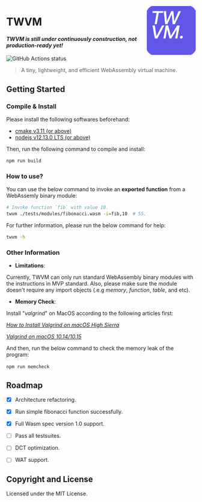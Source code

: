 <p><img align="right" width="130"src="https://github.com/Becavalier/TWVM/blob/master/assets/brand-300x300.png?raw=true"></p>

# TWVM

#### *TWVM is still under continuously construction, not production-ready yet!*

<img alt="GitHub Actions status" src="https://github.com/Becavalier/TWVM/workflows/Build CI/badge.svg">

> A tiny, lightweight, and efficient WebAssembly virtual machine.

## Getting Started

### Compile & Install

Please install the following softwares beforehand:

* [cmake v3.11 (or above)](https://cmake.org/install/)
* [nodejs v12.13.0 LTS (or above)](https://nodejs.org/en/download/)

Then, run the following command to compile and install:

```bash
npm run build
```

### How to use?

You can use the below command to invoke an **exported function** from a WebAssemly binary module:

```bash
# Invoke function `fib` with value 10.
twvm ./tests/modules/fibonacci.wasm -i=fib,10  # 55.
```

For further information, please run the below command for help:

```bash
twvm -h
```

### Other Information

* **Limitations**:

Currently, TWVM can only run standard WebAssembly binary modules with the instructions in MVP standard. Also, please make sure the module doesn't require any import objects (.e.g *memory*, *function*, *table*, and etc).

* **Memory Check**:

Install "*valgrind*" on MacOS according to the following articles first:

*[How to Install Valgrind on macOS High Sierra](https://www.gungorbudak.com/blog/2018/04/28/how-to-install-valgrind-on-macos-high-sierra/)*

*[Valgrind on macOS 10.14/10.15](https://github.com/sowson/valgrind)*


And then, run the below command to check the memory leak of the program:

`npm run memcheck`

## Roadmap

- [x] Architecture refactoring.
- [x] Run simple fibonacci function successfully.
- [x] Full Wasm spec version 1.0 support.
- [ ] Pass all testsuites.
- [ ] DCT optimization.
- [ ] WAT support.


## Copyright and License

Licensed under the MIT License.
